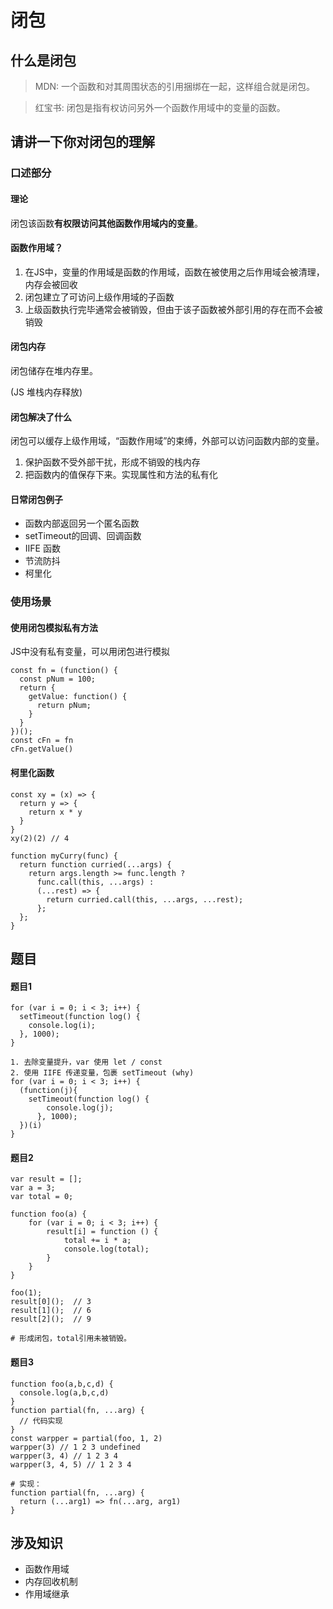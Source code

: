 # 闭包
## 什么是闭包
>MDN: 一个函数和对其周围状态的引用捆绑在一起，这样组合就是闭包。

>红宝书: 闭包是指有权访问另外一个函数作用域中的变量的函数。

## 请讲一下你对闭包的理解
### 口述部分
#### 理论
闭包该函数**有权限访问其他函数作用域内的变量**。

#### 函数作用域？
1. 在JS中，变量的作用域是函数的作用域，函数在被使用之后作用域会被清理，内存会被回收
2. 闭包建立了可访问上级作用域的子函数
3. 上级函数执行完毕通常会被销毁，但由于该子函数被外部引用的存在而不会被销毁

#### 闭包内存
闭包储存在堆内存里。

(JS 堆栈内存释放)

#### 闭包解决了什么
闭包可以缓存上级作用域，“函数作用域”的束缚，外部可以访问函数内部的变量。

1. 保护函数不受外部干扰，形成不销毁的栈内存
2. 把函数内的值保存下来。实现属性和方法的私有化

#### 日常闭包例子
- 函数内部返回另一个匿名函数
- setTimeout的回调、回调函数
- IIFE 函数
- 节流防抖
- 柯里化

### 使用场景
#### 使用闭包模拟私有方法
JS中没有私有变量，可以用闭包进行模拟
```
const fn = (function() {
  const pNum = 100;
  return {
    getValue: function() {
      return pNum;
    }
  }
})();
const cFn = fn
cFn.getValue()
```
#### 柯里化函数
```
const xy = (x) => {
  return y => {
    return x * y
  }
}
xy(2)(2) // 4

function myCurry(func) {  
  return function curried(...args) {
    return args.length >= func.length ?
      func.call(this, ...args) :
      (...rest) => {
        return curried.call(this, ...args, ...rest);
      };
  };
}
```

## 题目
#### 题目1
```
for (var i = 0; i < 3; i++) {
  setTimeout(function log() {
    console.log(i);
  }, 1000);
}
```
```
1. 去除变量提升，var 使用 let / const
2. 使用 IIFE 传递变量，包裹 setTimeout (why)
for (var i = 0; i < 3; i++) {
  (function(j){
    setTimeout(function log() {
        console.log(j);
      }, 1000);
  })(i)
}
```
#### 题目2
```
var result = [];
var a = 3;
var total = 0;

function foo(a) {
    for (var i = 0; i < 3; i++) {
        result[i] = function () {
            total += i * a;
            console.log(total);
        }
    }
}

foo(1);
result[0]();  // 3
result[1]();  // 6
result[2]();  // 9

# 形成闭包，total引用未被销毁。
```

#### 题目3
```
function foo(a,b,c,d) {
  console.log(a,b,c,d)
}
function partial(fn, ...arg) {
  // 代码实现
}
const warpper = partial(foo, 1, 2)
warpper(3) // 1 2 3 undefined
warpper(3, 4) // 1 2 3 4
warpper(3, 4, 5) // 1 2 3 4

# 实现：
function partial(fn, ...arg) {
  return (...arg1) => fn(...arg, arg1)
}
```
## 涉及知识
- 函数作用域
- 内存回收机制
- 作用域继承
